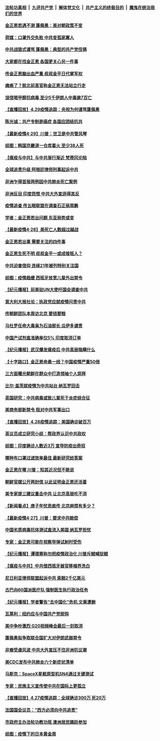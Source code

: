 

####  [法轮功真相](../../../../basic/blob/master/README.md?t=04300301) &nbsp;|&nbsp; [九评共产党](../../../../9ping.md/blob/master/README.md?t=04300301) &nbsp;|&nbsp; [解体党文化](../../../../jtdwh.md/blob/master/README.md?t=04300301)  &nbsp;|&nbsp; [共产主义的终极目的](../../../../gczydzjmd.md/blob/master/README.md?t=04300301) &nbsp;|&nbsp; [魔鬼在统治我们的世界](../../../../mgztzwmdsj.md/blob/master/README.md?t=04300301) 

#### [金正恩若遇不测 蓬佩奥：美对朝政策不变](../pages/nsc418/n12070785.md?t=04300301) 

#### [荷媒：口罩外交失败 中共变孤家寡人](../pages/nsc418/n12070064.md?t=04300301) 

#### [中共战狼式谩骂 蓬佩奥：典型的共产党伎俩](../pages/nsc418/n12070633.md?t=04300301) 

#### [大家都在找金正恩 各国更关心另一件事](../pages/nsc418/n12070596.md?t=04300301) 

#### [传金正恩脑出血严重 叔叔金平日代掌军权](../pages/nsc418/n12070140.md?t=04300301) 

#### [瘫痪了？脱北前高官称金正恩无法站立行走](../pages/nsc418/n12070470.md?t=04300301) 

#### [误信喝甲醇抗病毒 至少5千伊朗人中毒逾7百亡](../pages/nsc418/n12068875.md?t=04300301) 

#### [【直播回放】4.29疫情追踪：央视为何谩骂蓬佩奥](../pages/nsc418/n12070041.md?t=04300301) 

#### [陈光诚：共产专制是癌症 各国应团结抗共](../pages/nsc418/n12069823.md?t=04300301) 

#### [【最新疫情4·29】川普：世卫是中共管风琴](../pages/nsc418/n12068487.md?t=04300301) 

#### [组图：韩国京畿道一仓库着火 至少38人死](../pages/nsc418/n12069693.md?t=04300301) 

#### [【瘟疫与中共】与中共渐行渐近 梵蒂冈沦陷](../pages/nsc418/n12069642.md?t=04300301) 

#### [全球追责升级 阿根廷律师刑事起诉中共](../pages/nsc418/n12068906.md?t=04300301) 

#### [非洲乍得首报两例因中共肺炎死亡案例](../pages/nsc418/n12068699.md?t=04300301) 

#### [非洲反目 印度怨恨 中共大外宣适得其反](../pages/nsc418/n12063407.md?t=04300301) 

#### [疫情追查 传五眼联盟在调查石正丽周鹏](../pages/nsc418/n12068456.md?t=04300301) 

#### [学者：金正恩若出问题 东亚局势或变](../pages/nsc418/n12068417.md?t=04300301) 

#### [【最新疫情4·28】美死亡人数超过越战](../pages/nsc418/n12066045.md?t=04300301) 

#### [金正恩若出事 需要关注的四件事](../pages/nsc418/n12068302.md?t=04300301) 

#### [金正恩生死不明 叔叔金平一或成接班人？](../pages/nsc418/n12068119.md?t=04300301) 

#### [中共迫害信仰 连续21年被列特别关注国](../pages/nsc418/n12068191.md?t=04300301) 

#### [组图：疫情趋缓 西班牙放宽儿童外出禁令](../pages/nsc418/n12066602.md?t=04300301) 

#### [【纪元播报】前美驻UN大使吁国会调查中共](../pages/nsc418/n12067876.md?t=04300301) 

#### [意大利大报社论：执政党应就疫情问责中共](../pages/nsc418/n12067960.md?t=04300301) 

#### [传朝鲜团队本周访北京 要钱要粮](../pages/nsc418/n12067907.md?t=04300301) 

#### [马杜罗任命大毒枭为石油部长 瓜伊多谴责](../pages/nsc418/n12067934.md?t=04300301) 

#### [中国产试剂盒准确率仅5% 印度取消订单](../pages/nsc418/n12067936.md?t=04300301) 

#### [【纪元播报】武汉爆发瘟疫后 中共高层隐瞒什么](../pages/nsc418/n12067866.md?t=04300301) 

#### [【十字路口】金正恩命悬一线？中国疫情严重50倍](../pages/nsc418/n12066081.md?t=04300301) 

#### [三方面曝光朝鲜在群众中打造领袖个人崇拜](../pages/nsc418/n12067746.md?t=04300301) 

#### [比尔·盖茨就疫情为中共站台 纳瓦罗回击](../pages/nsc418/n12067730.md?t=04300301) 

#### [英国研究：中共病毒或致儿童死于炎症综合征](../pages/nsc418/n12067388.md?t=04300301) 

#### [美商务部新禁令 阻对中共军事出口](../pages/nsc418/n12067379.md?t=04300301) 

#### [【直播回放】4.28疫情追踪：美国确诊破百万](../pages/nsc418/n12067332.md?t=04300301) 

#### [英议员成立研究小组：帮政界认识中共政权](../pages/nsc418/n12067019.md?t=04300301) 

#### [组图：印度确诊人数近3万 宣导防疫出奇招](../pages/nsc418/n12064746.md?t=04300301) 

#### [哪种布口罩过滤效率最佳 最新研究给答案](../pages/nsc418/n12065921.md?t=04300301) 

#### [金正恩在哪 川普：知其近况但不能说](../pages/nsc418/n12065885.md?t=04300301) 

#### [朝鲜官媒公开两封信 以此证明金正恩还活着](../pages/nsc418/n12065837.md?t=04300301) 

#### [美专家提三建议重击中共 让北京高层吃不消](../pages/nsc418/n12063590.md?t=04300301) 

#### [【新闻看点】庚子年忧思疯传 北京麻烦有多少？](../pages/nsc418/n12064980.md?t=04300301) 

#### [【最新疫情4·27】川普：要求中共赔偿](../pages/nsc418/n12062769.md?t=04300301) 

#### [中国劣质病毒抗体测试盒流入美国 纳瓦罗担忧](../pages/nsc418/n12065674.md?t=04300301) 

#### [专家：金正恩可能在视察导弹试射时受伤](../pages/nsc418/n12065576.md?t=04300301) 

#### [【纪元播报】谭德塞称勿把疫情政治化 川普斥贼喊捉贼](../pages/nsc418/n12065449.md?t=04300301) 

#### [【瘟疫与中共】中共借西班牙器官移植界洗白](../pages/nsc418/n12053386.md?t=04300301) 

#### [尼日利亚律师联盟起诉中共 索赔2千亿美元](../pages/nsc418/n12065490.md?t=04300301) 

#### [古巴向60国派医疗队 强制医生执行政治任务](../pages/nsc418/n12059110.md?t=04300301) 

#### [【纪元播报】学者警告“去中国化”危机 文章遭删](../pages/nsc418/n12065092.md?t=04300301) 

#### [瓦莱利：纽约应与中国共产党脱钩](../pages/nsc418/n12065284.md?t=04300301) 

#### [美中争吵激烈 G20视频峰会最后一刻取消](../pages/nsc418/n12065143.md?t=04300301) 

#### [蓬佩奥拟争取联合国扩大对伊朗武器禁令](../pages/nsc418/n12064820.md?t=04300301) 

#### [非裔受虐风波 中共大外宣压不住非洲抗议潮](../pages/nsc418/n12065001.md?t=04300301) 

#### [美CDC发布中共肺炎六个新症状清单](../pages/nsc418/n12064919.md?t=04300301) 

#### [马斯克：SpaceX星舰原型机SN4通过关键测试](../pages/nsc418/n12064612.md?t=04300301) 

#### [专家：民族主义宣传使中共在国际上更孤立](../pages/nsc418/n12064584.md?t=04300301) 

#### [【直播回放】4.27疫情追踪：全球确诊300万 死20万](../pages/nsc418/n12064591.md?t=04300301) 

#### [法国国会议员：“西方必须向中共追责”](../pages/nsc418/n12064690.md?t=04300301) 

#### [市政府主办法轮功教功班 澳洲居民踊跃参加](../pages/nsc418/n12055089.md?t=04300301) 

#### [组图：疫情下的日本黄金周](../pages/nsc418/n12063938.md?t=04300301) 

